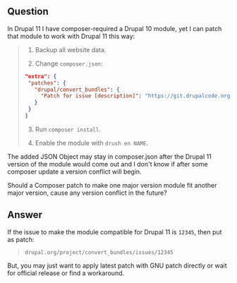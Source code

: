 ## Question

In Drupal 11 I have composer-required a Drupal 10 module, yet I can patch that module to work with Drupal 11 this way:

> 1) Backup all website data.
>
> 2) Change `composer.json`:
>
> ```json
> "extra": {
>  "patches": {
>    "drupal/convert_bundles": {
>      "Patch for issue [description]": "https://git.drupalcode.org/project/convert_bundles/-/commit/ff84148fcfad099d2d89dda6c8733044013caed7.patch"
>    }
>  }
>}
> ```
>
> 3) Run `composer install`.
>
> 4) Enable the module with `drush en NAME`.

The added JSON Object may stay in composer.json after the Drupal 11 version of the module would come out and I don't know if after some composer update a version conflict will begin.

Should a Composer patch to make one major version module fit another major version, cause any version conflict in the future?


  [1]: https://github.com/cweagans/composer-patches

## Answer

If the issue to make the module compatible for Drupal 11 is `12345`, then put as patch:

> `drupal.org/project/convert_bundles/issues/12345`

But, you may just want to apply latest patch with GNU patch directly or wait for official release or find a workaround.
